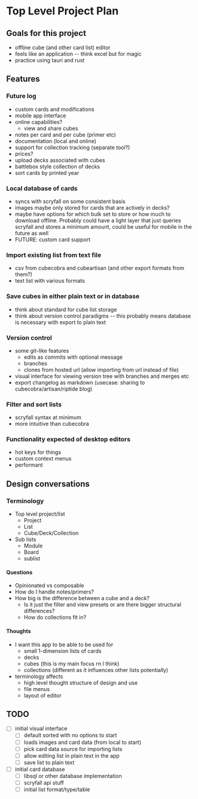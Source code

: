 # Top Level Project Plan

## Goals for this project

- offline cube (and other card list) editor
- feels like an application -- think excel but for magic
- practice using tauri and rust

## Features

### Future log

- custom cards and modifications
- mobile app interface
- online capabilities?
  - view and share cubes
- notes per card and per cube (primer etc)
- documentation (local and online)
- support for collection tracking (separate tool?)
- prices?
- upload decks associated with cubes
- battlebox style collection of decks
- sort cards by printed year

### Local database of cards

- syncs with scryfall on some consistent basis
- images maybe only stored for cards that are actively in decks?
- maybe have options for which bulk set to store or how much to download offline. Probably could have a light layer that just queries scryfall and stores a minimum amount, could be useful for mobile in the future as well
- FUTURE: custom card support

### Import existing list from text file

- csv from cubecobra and cubeartisan (and other export formats from them?)
- text list with various formats

### Save cubes in either plain text or in database

- think about standard for cube list storage
- think about version control paradigms -- this probably means database is necessary with export to plain text

### Version control

- some git-like features
  - edits as commits with optional message
  - branches
  - clones from hosted url (allow importing from url instead of file)
- visual interface for viewing version tree with branches and merges etc
- export changelog as markdown (usecase: sharing to cubecobra/artisan/riptide blog)

### Filter and sort lists

- scryfall syntax at minimum
- more intuitive than cubecobra

### Functionality expected of desktop editors

- hot keys for things
- custom context menus
- performant

## Design conversations

### Terminology

- Top level project/list
  - Project
  - List
  - Cube/Deck/Collection
- Sub lists
  - Module
  - Board
  - sublist

#### Questions

- Opinionated vs composable
- How do I handle notes/primers?
- How big is the difference between a cube and a deck?
  - Is it just the filter and view presets or are there bigger structural differences?
  - How do collections fit in?

#### Thoughts

- I want this app to be able to be used for
  - small 1-dimension lists of cards
  - decks
  - cubes (this is my main focus rn I think)
  - collections (different as it influences other lists potentially)
- terminology affects
  - high level thought structure of design and use
  - file menus
  - layout of editor

## TODO

- [ ] initial visual interface
  - [ ] default sorted with no options to start
  - [ ] loads images and card data (from local to start)
  - [ ] pick card data source for importing lists
  - [ ] allow editing list in plain text in the app
  - [ ] save list to plain text
- [ ] initial card database
  - [ ] libsql or other database implementation
  - [ ] scryfall api stuff
  - [ ] initial list format/type/table
